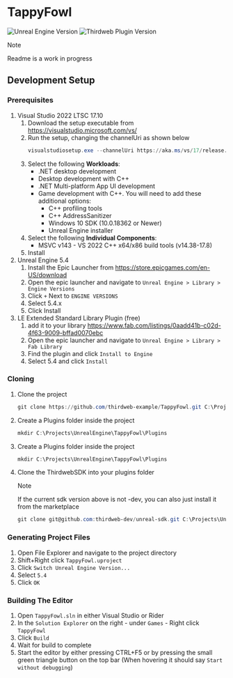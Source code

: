 # TappyFowl

![Unreal Engine Version](https://img.shields.io/badge/Unreal%20Engine-5.4-000000?style=for-the-badge)
![Thirdweb Plugin Version](https://img.shields.io/badge/ThirdwebSDK-1.7.0--dev-000000?style=for-the-badge)


> [!NOTE]  
> Readme is a work in progress

## Development Setup

### Prerequisites
1. Visual Studio 2022 LTSC 17.10
   1. Download the setup executable from https://visualstudio.microsoft.com/vs/
   2. Run the setup, changing the channelUri as shown below
      ```powershell
      visualstudiosetup.exe --channelUri https://aka.ms/vs/17/release.LTSC.17.10/channel
      ```
   3. Select the following **Workloads**:
      * .NET desktop development
      * Desktop development with C++
      * .NET Multi-platform App UI development
      * Game development with C++. You will need to add these additional options:
         * C++ profiling tools
         * C++ AddressSanitizer
         * Windows 10 SDK (10.0.18362 or Newer)
         * Unreal Engine installer
   4. Select the following **Individual Components**:
      * MSVC v143 - VS 2022 C++ x64/x86 build tools (v14.38-17.8)
   5. Install
2. Unreal Engine 5.4 
   1. Install the Epic Launcher from https://store.epicgames.com/en-US/download
   2. Open the epic launcher and navigate to `Unreal Engine > Library > Engine Versions`
   3. Click `+` Next to `ENGINE VERSIONS`
   4. Select 5.4.x
   5. Click Install
3. LE Extended Standard Library Plugin (free)
   1. add it to your library https://www.fab.com/listings/0aadd41b-c02d-4f63-9009-bffad0070ebc
   2. Open the epic launcher and navigate to `Unreal Engine > Library > Fab Library`
   3. Find the plugin and click `Install to Engine`
   4. Select 5.4 and click `Install`

### Cloning
1. Clone the project
   ```powershell
   git clone https://github.com/thirdweb-example/TappyFowl.git C:\Projects\UnrealEngine\TappyFowl
   ```
2. Create a Plugins folder inside the project
   ```powershell
   mkdir C:\Projects\UnrealEngine\TappyFowl\Plugins
   ```
3. Create a Plugins folder inside the project
   ```powershell
   mkdir C:\Projects\UnrealEngine\TappyFowl\Plugins
   ```
4. Clone the ThirdwebSDK into your plugins folder
   > [!NOTE]
   > If the current sdk version above is not -dev, you can also just install it from the marketplace
   ```powershell
   git clone git@github.com:thirdweb-dev/unreal-sdk.git C:\Projects\UnrealEngine\TappyFowl\Plugins\ThirdwebSDK
   ```

### Generating Project Files
1. Open File Explorer and navigate to the project directory
2. Shift+Right click `TappyFowl.uproject`
3. Click `Switch Unreal Engine Version...`
4. Select `5.4`
5. Click `OK`

### Building The Editor
1. Open `TappyFowl.sln` in either Visual Studio or Rider
2. In the `Solution Explorer` on the right - under `Games` - Right click `TappyFowl`
3. Click `Build`
4. Wait for build to complete
5. Start the editor by either pressing CTRL+F5 or by pressing the small green triangle button on the top bar
(When hovering it should say `Start without debugging`)
